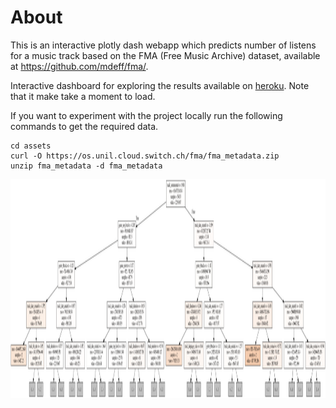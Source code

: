 # About

This is an interactive plotly dash webapp which predicts number of listens for a
music track based on the FMA (Free Music Archive) dataset, available at https://github.com/mdeff/fma/.

Interactive dashboard for exploring the results available on
[heroku](https://u8816f6d-b305-445d-86a1-9c2c8e.herokuapp.com/). Note that it
make take a moment to load.

If you want to experiment with the project locally run the following commands
to get the required data.
```
cd assets
curl -O https://os.unil.cloud.switch.ch/fma/fma_metadata.zip
unzip fma_metadata -d fma_metadata
```
<img src="https://github.com/ross-fisher/FMAMusicProject/blob/master/assets/tree.png?raw=true" style="height: 350px;"></img>
